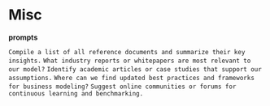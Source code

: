 # Misc

**prompts**

`Compile a list of all reference documents and summarize their key insights.`
`What industry reports or whitepapers are most relevant to our model?`
`Identify academic articles or case studies that support our assumptions.`
`Where can we find updated best practices and frameworks for business modeling?`
`Suggest online communities or forums for continuous learning and benchmarking.`